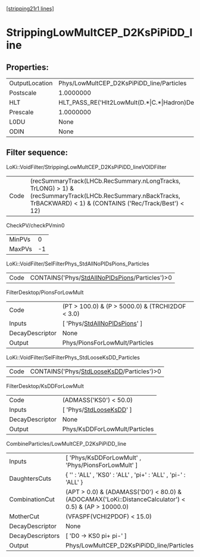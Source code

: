 [[stripping21r1 lines]](./stripping21r1-index)

# StrippingLowMultCEP_D2KsPiPiDD_line

## Properties:

|                |                                                        |
|----------------|--------------------------------------------------------|
| OutputLocation | Phys/LowMultCEP_D2KsPiPiDD_line/Particles              |
| Postscale      | 1.0000000                                              |
| HLT            | HLT_PASS_RE('Hlt2LowMult(D.\*\|C.\*\|Hadron)Decision') |
| Prescale       | 1.0000000                                              |
| L0DU           | None                                                   |
| ODIN           | None                                                   |

## Filter sequence:

LoKi::VoidFilter/StrippingLowMultCEP_D2KsPiPiDD_lineVOIDFilter

|      |                                                                                                                                                                     |
|------|---------------------------------------------------------------------------------------------------------------------------------------------------------------------|
| Code | (recSummaryTrack(LHCb.RecSummary.nLongTracks, TrLONG) \> 1) & (recSummaryTrack(LHCb.RecSummary.nBackTracks, TrBACKWARD) \< 1) & (CONTAINS ('Rec/Track/Best') \< 12) |

CheckPV/checkPVmin0

|        |     |
|--------|-----|
| MinPVs | 0   |
| MaxPVs | -1  |

LoKi::VoidFilter/SelFilterPhys_StdAllNoPIDsPions_Particles

|      |                                                                                                      |
|------|------------------------------------------------------------------------------------------------------|
| Code | CONTAINS('Phys/[StdAllNoPIDsPions](./stripping21r1-commonparticles-stdallnopidspions)/Particles')\>0 |

FilterDesktop/PionsForLowMult

|                 |                                                                                     |
|-----------------|-------------------------------------------------------------------------------------|
| Code            | (PT \> 100.0) & (P \> 5000.0) & (TRCHI2DOF \< 3.0)                                  |
| Inputs          | [ 'Phys/[StdAllNoPIDsPions](./stripping21r1-commonparticles-stdallnopidspions)' ] |
| DecayDescriptor | None                                                                                |
| Output          | Phys/PionsForLowMult/Particles                                                      |

LoKi::VoidFilter/SelFilterPhys_StdLooseKsDD_Particles

|      |                                                                                            |
|------|--------------------------------------------------------------------------------------------|
| Code | CONTAINS('Phys/[StdLooseKsDD](./stripping21r1-commonparticles-stdlooseksdd)/Particles')\>0 |

FilterDesktop/KsDDForLowMult

|                 |                                                                           |
|-----------------|---------------------------------------------------------------------------|
| Code            | (ADMASS('KS0') \< 50.0)                                                   |
| Inputs          | [ 'Phys/[StdLooseKsDD](./stripping21r1-commonparticles-stdlooseksdd)' ] |
| DecayDescriptor | None                                                                      |
| Output          | Phys/KsDDForLowMult/Particles                                             |

CombineParticles/LowMultCEP_D2KsPiPiDD_line

|                  |                                                                                                          |
|------------------|----------------------------------------------------------------------------------------------------------|
| Inputs           | [ 'Phys/KsDDForLowMult' , 'Phys/PionsForLowMult' ]                                                     |
| DaughtersCuts    | { '' : 'ALL' , 'KS0' : 'ALL' , 'pi+' : 'ALL' , 'pi-' : 'ALL' }                                           |
| CombinationCut   | (APT \> 0.0) & (ADAMASS('D0') \< 80.0) & (ADOCAMAX('LoKi::DistanceCalculator') \< 0.5) & (AP \> 10000.0) |
| MotherCut        | (VFASPF(VCHI2PDOF) \< 15.0)                                                                              |
| DecayDescriptor  | None                                                                                                     |
| DecayDescriptors | [ 'D0 -\> KS0 pi+ pi-' ]                                                                               |
| Output           | Phys/LowMultCEP_D2KsPiPiDD_line/Particles                                                                |
